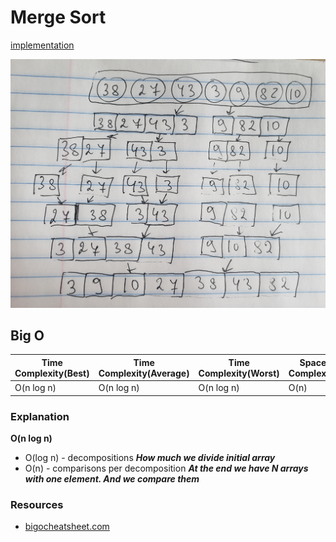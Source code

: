 # Merge Sort
[implementation](./index.js)

![Merge_sort](./img/merge-sort.jpg)

## Big O

| Time Complexity(Best) | Time Complexity(Average) | Time Complexity(Worst) | Space Complexity |
| ------------- | ------------- | ------------- | ------------- |
| O(n log n)    | O(n log n)    | O(n log n)    | O(n)          |

### Explanation 
 **O(n log n)**
* O(log n) - decompositions ***How much we divide initial array***
* O(n) - comparisons per decomposition ***At the end we have N arrays with one element. And we compare them***

### Resources
* [bigocheatsheet.com](http://bigocheatsheet.com/)
